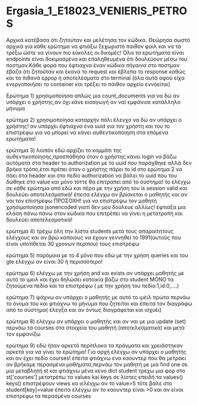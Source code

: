 # Ergasia_1_E18023_VENIERIS_PETROS
Αρχικά κατέβασα ότι ζητούταν και μελέτησα τον κώδικα. Θεώρησα σωστό αρχικά για κάθε ερώτημα να φτιάξω ξεχωριστό παιθον φαιλ και να τα τρέξω ώστε να γίνουν πιο εύκολες οι δικομές! Όλα τα ερωτήματα είναι endpoints είναι δοκιμασμένα και επαληθευμένα ότι δουλεύουν μέσω του ποστμαν.Κάθε φορά που έφτιαχνα έναν κώδικα πήγαινα στο ποστμαν έβαζα ότι ζητούταν και έκανα το request και έβλεπα το response καθώς και τα πιθανά ερρορ ή αποτελέσματα στο terminal (όλα αυτά αφού είχα ενεργοποιήσει το container και τρέξει το πάιθον αρχείο εννοείται)

Ερώτημα 1) χρησιμοποίησα απλώς μια count_documents για να δώ αν υπάρχει ο χρήστης,αν όχι κάνε εισαγωγή αν ναί εμφάνισε κατάλληλο μήνυμα 

ερώτημα 2) χρησιμοποίησα καταρχήν πάλι έλεγχο να δώ αν υπάρχει ο χρήστης! αν υπάρχει έφτιαχνα ένα uuid για τον χρήστη και του το επιστρέφω για να μπορεί να κάνει αυθεντικοποίηση στα επόμενα ερωτήματα!

ερώτημα 3) λοιπόν εδώ αρχίζει το κομμάτι της αυθεντικοποίησης,προσπάθησα όταν ο χρήστης κάνει login να βάζω αυτόματα στα header το authorization με το uuid που παράχθηκε αλλά δεν βρήκα τρόπο,έτσι πρέπει όταν ο χρήστης πάρει το id στο ερώτημα 2 να πάει στα header και στο πεδίο authorization να βάλει το uuid που του δώθηκε στο value και μόνο τόττε θα επιτραπεί από το σύστημα! το ελέγχω σε κάθε ερώτημα από εδώ και πέρα με την χρήση του is session valid και δουλεύει αποτελεσματικά!
έπειτα ελέγχω αν βρίσκεται ο μαθητής και αν ναι τον επιστρέφω 
ΠΡΟΣΟΧΗ! για να επιστρέψω τον μαθητή χρησιμοποίησα jsonencoded γιατί δεν μου δούλευε αλλίως! έφτιαξα μια κλάση πάνω πάνω στον κώδικα που επιτρέπει να γίνει η μετατροπή και δουλεύει αποτελεσματικά! 

ερώτημα 4) τρέχω όλη την λίστα students μετά τους απαραίτητους ελέγχους και αν βρώ καποιους να έχουν γεννηθεί το 1991(αυτούς που είναι υποτίθεται 30 χρονων περίπου) 
τους επιστρέφω

ερώτημα 5) παρόμοια με το 4 μόνο που εδώ με την χρήση queries και του gte ελέγχω αν είναι 30 ή περισσότερο!

ερώτημα 6) ελέγχω με την χρήση and και exists αν υπάρχει μαθητής με αυτό το ιμειλ και έχει δηλώσει κατοικία βάζω στο student ΜΟΝΟ τα ζητούμενα πεδία και τα επιστρέφω ( με την χρήση του πεδίο:1,id:0,....) 

ερώτημα 7) ψάχνω αν υπάρχει ο μαθητής με αυτό το ιμέιλ πρώτα περνάω το όνομα του και φτιάχνω το μήνυμα που ζητείται και έπειτα τον διαγράφω από το σύστημα( έλεγξα και αν όντως διαγράφεται και ισχυέι) 

ερώτημα 8) ελέγχω αν υπάρχει ο μαθητής και αν ναι με μια update (set) περνάω τα courses στα στοιχεία του μαθητή (αποτελεσματικά) και μετά τον εμφανίζω

ερώτημα 9) εδώ ήταν αρκετά περίπλοκα τα πράγματα και χρειάστηκαν αρκετά για να γίνει το ερώτημα! Για αρχή ελέγχω αν υπάρχει ο μαθητής και αν έχει πεδίο courses! έπειτα φτιάχνω ενα καουντερ που θα μετράει αν βρήκαμε περασμένα μαθήματα,περνάω τον μαθητή με μια find one σε μια μεταβλητή st και φτιάχνω μένα κενο dict student 
τρέχω μια φορ στο st['courses'] μετατρέπω τα values kai keys σε λίστες επειδή τα values() keys() επιστρέφουν views κα ιελέγχω αν το value>5 τότε βάλε στο student[key]=value έπειτα ελέγχω αν το καουντερ είναι >0 και αν είναι επιστρέφω τα περασμένα courses
